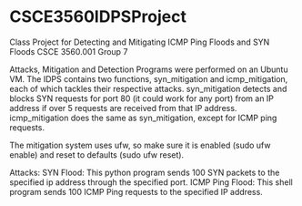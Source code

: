 # CSCE3560IDPSProject
Class Project for Detecting and Mitigating ICMP Ping Floods and SYN Floods CSCE 3560.001 Group 7

Attacks, Mitigation and Detection Programs were performed on an Ubuntu VM.
The IDPS contains two functions, syn_mitigation and icmp_mitigation, each of which tackles their respective attacks. syn_mitigation detects and blocks SYN requests for port 80 (it could work for any port) from an IP address if over 5 requests are received from that IP address. icmp_mitigation does the same as syn_mitigation, except for ICMP ping requests.

The mitigation system uses ufw, so make sure it is enabled (sudo ufw enable) and reset to defaults (sudo ufw reset).

Attacks:
SYN Flood: This python program sends 100 SYN packets to the specified ip address through the specified port.
ICMP Ping Flood: This shell program sends 100 ICMP Ping requests to the specified IP address.
